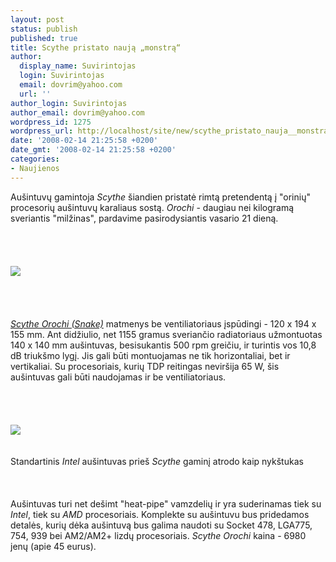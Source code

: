 ```yaml
---
layout: post
status: publish
published: true
title: Scythe pristato naują „monstrą“
author:
  display_name: Suvirintojas
  login: Suvirintojas
  email: dovrim@yahoo.com
  url: ''
author_login: Suvirintojas
author_email: dovrim@yahoo.com
wordpress_id: 1275
wordpress_url: http://localhost/site/new/scythe_pristato_nauja__monstra_/
date: '2008-02-14 21:25:58 +0200'
date_gmt: '2008-02-14 21:25:58 +0200'
categories:
- Naujienos
---
```

<p>Aušintuvų gamintoja <i>Scythe</i> šiandien pristatė rimtą pretendentą į &quot;orinių&quot; procesorių aušintuvų karaliaus sostą. <i>Orochi</i> - daugiau nei kilogramą sveriantis &quot;milžinas&quot;, pardavime pasirodysiantis vasario 21 dieną.<br />
<br><br />
<br><br><img src="http://img219.imageshack.us/img219/3869/orochi300faninst01uy0.jpg"><br><br />
<br><br />
<br><i><a class="ns" href="http://www.scythe.co.jp/cooler/orochi.html">Scythe Orochi (Snake)</a></i> matmenys be ventiliatoriaus įspūdingi - 120 x 194 x 155 mm. Ant didžiulio, net 1155 gramus sveriančio radiatoriaus užmontuotas 140 x 140 mm aušintuvas, besisukantis 500 rpm greičiu, ir turintis vos 10,8 dB triukšmo lygį. Jis gali būti montuojamas ne tik horizontaliai, bet ir vertikaliai. Su procesoriais, kurių TDP reitingas neviršija 65 W, šis aušintuvas gali būti naudojamas ir be ventiliatoriaus.<br />
<br><br />
<br><br><img src="http://img219.imageshack.us/img219/9822/sa4c640x480ee1.jpg"><br><br />
<br><span class="saltinis">Standartinis <i>Intel</i> aušintuvas prieš <i>Scythe</i> gaminį atrodo kaip nykštukas</span><br />
<br><br />
<br>Aušintuvas turi net dešimt &quot;heat-pipe&quot; vamzdelių ir yra suderinamas tiek su <i>Intel</i>, tiek su <i>AMD</i> procesoriais. Komplekte su aušintuvu bus pridedamos detalės, kurių dėka aušintuvą bus galima naudoti su Socket 478, LGA775, 754, 939 bei AM2/AM2+ lizdų procesoriais. <i>Scythe Orochi</i> kaina - 6980 jenų (apie 45 eurus).</p>

